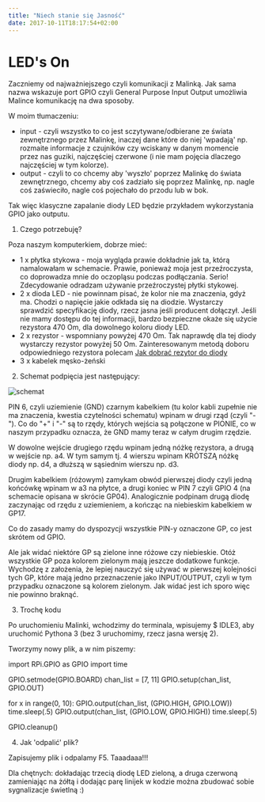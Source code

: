 ```yaml
---
title: "Niech stanie się Jasność"
date: 2017-10-11T18:17:54+02:00
---
```


# LED's On

Zaczniemy od najważniejszego czyli komunikacji z Malinką. Jak sama nazwa wskazuje port GPIO czyli General Purpose Input Output umożliwia Malince komunikację na dwa sposoby.

W moim tłumaczeniu:
- input - czyli wszystko to co jest sczytywane/odbierane ze świata zewnętrznego przez Malinkę, inaczej dane które do niej 'wpadają' np. rozmaite informacje z czujników czy wciskany w danym momencie przez nas guziki, najczęściej czerwone (i nie mam pojęcia dlaczego najczęściej w tym kolorze).
- output - czyli to co chcemy aby 'wyszło' poprzez Malinkę do świata zewnętrznego, chcemy aby coś zadziało się poprzez Malinkę, np. nagle coś zaświeciło, nagle coś pojechało do przodu lub w bok.

Tak więc klasyczne zapalanie diody LED będzie przykładem wykorzystania GPIO jako outputu.
   
1. Czego potrzebuję?

Poza naszym komputerkiem, dobrze mieć:
- 1 x płytka stykowa - moja wygląda prawie dokładnie jak ta, którą namalowałam w schemacie. Prawie, ponieważ moja jest przeźroczysta, co doprowadza mnie do oczopląsu podczas podłączania. Serio! Zdecydowanie odradzam używanie przeźroczystej płytki stykowej.
- 2 x dioda LED - nie powinnam pisać, że kolor nie ma znaczenia, gdyż ma. Chodzi o napięcie jakie odkłada się na diodzie. Wystarczy sprawdzić specyfikację diody, rzecz jasna jeśli producent dołączył. Jeśli nie mamy dostępu do tej informacji, bardzo bezpieczne okaże się użycie rezystora 470 Om, dla dowolnego koloru diody LED. 
- 2 x rezystor - wspomniany powyżej 470 Om. Tak naprawdę dla tej diody wystarczy rezystor powyżej 50 Om. Zainteresowanym metodą doboru odpowiedniego rezystora polecam [Jak dobrać rezytor do diody](https://forbot.pl/blog/jak-dobrac-rezystor-do-diody-rozne-metody-zasilania-led-id14482)
- 3 x kabelek męsko-żeński

2. Schemat podpięcia jest następujący:

![schemat](/img/connection_base_two_red.png)

PIN 6, czyli uziemienie (GND) czarnym kabelkiem (tu kolor kabli zupełnie nie ma znaczenia, kwestia czytelności schematu) wpinam w drugi rząd (czyli "-"). Co do "+" i "-" są to rzędy, których wejścia są połączone w PIONIE, co w naszym przypadku oznacza, że GND mamy teraz w całym drugim rzędzie.

W dowolne wejście drugiego rzędu wpinam jedną nóżkę rezystora, a drugą w wejście np. a4. W tym samym tj. 4 wierszu wpinam KRÓTSZĄ nóżkę diody np. d4, a dłuższą w sąsiednim wierszu np. d3.

Drugim kabelkiem (różowym) zamykam obwód pierwszej diody czyli jedną końcówkę wpinam w a3 na płytce, a drugi koniec w PIN 7 czyli GPIO 4 (na schemacie opisana w skrócie GP04). Analogicznie podpinam drugą diodę zaczynając od rzędu z uziemieniem, a kończąc na niebieskim kabelkiem w GP17.

Co do zasady mamy do dyspozycji wszystkie PIN-y oznaczone GP, co jest skrótem od GPIO. 

Ale jak widać niektóre GP są zielone inne różowe czy niebieskie. Otóż wszystkie GP poza kolorem zielonym mają jeszcze dodatkowe funkcje. Wychodzę z założenia, że lepiej nauczyć się używać w pierwszej kolejności tych GP, które mają jedno przeznaczenie jako INPUT/OUTPUT, czyli w tym przypadku oznaczone są kolorem zielonym. Jak widać jest ich sporo więc nie powinno braknąć. 

3. Trochę kodu

Po uruchomieniu Malinki, wchodzimy do terminala, wpisujemy $ IDLE3, aby uruchomić Pythona 3 (bez 3 uruchomimy, rzecz jasna wersję 2).

Tworzymy nowy plik, a w nim piszemy:

import RPi.GPIO as GPIO
import time


GPIO.setmode(GPIO.BOARD)
chan_list = [7, 11]
GPIO.setup(chan_list, GPIO.OUT)

for x in range(0, 10):
    GPIO.output(chan_list, (GPIO.HIGH, GPIO.LOW))
    time.sleep(.5)
    GPIO.output(chan_list, (GPIO.LOW, GPIO.HIGH))
    time.sleep(.5)

GPIO.cleanup()


4. Jak 'odpalić' plik?

Zapisujemy plik i odpalamy F5.
Taaadaaa!!!

Dla chętnych: dokładając trzecią diodę LED zieloną, a druga czerwoną zamieniając na żółtą i dodając parę linijek w kodzie można zbudować sobie sygnalizacje świetlną :)
